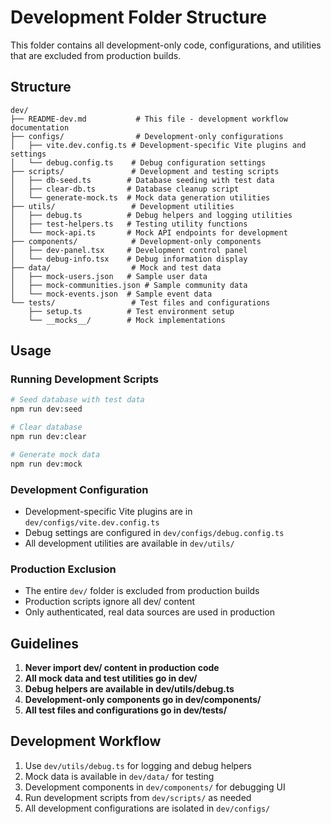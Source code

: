 # Development Folder Structure

This folder contains all development-only code, configurations, and utilities that are excluded from production builds.

## Structure

```
dev/
├── README-dev.md           # This file - development workflow documentation
├── configs/                # Development-only configurations
│   ├── vite.dev.config.ts # Development-specific Vite plugins and settings
│   └── debug.config.ts    # Debug configuration settings
├── scripts/               # Development and testing scripts
│   ├── db-seed.ts        # Database seeding with test data
│   ├── clear-db.ts       # Database cleanup script
│   └── generate-mock.ts  # Mock data generation utilities
├── utils/                 # Development utilities
│   ├── debug.ts          # Debug helpers and logging utilities
│   ├── test-helpers.ts   # Testing utility functions
│   └── mock-api.ts       # Mock API endpoints for development
├── components/            # Development-only components
│   ├── dev-panel.tsx     # Development control panel
│   └── debug-info.tsx    # Debug information display
├── data/                  # Mock and test data
│   ├── mock-users.json   # Sample user data
│   ├── mock-communities.json # Sample community data
│   └── mock-events.json  # Sample event data
└── tests/                 # Test files and configurations
    ├── setup.ts          # Test environment setup
    └── __mocks__/        # Mock implementations
```

## Usage

### Running Development Scripts
```bash
# Seed database with test data
npm run dev:seed

# Clear database
npm run dev:clear

# Generate mock data
npm run dev:mock
```

### Development Configuration
- Development-specific Vite plugins are in `dev/configs/vite.dev.config.ts`
- Debug settings are configured in `dev/configs/debug.config.ts`
- All development utilities are available in `dev/utils/`

### Production Exclusion
- The entire `dev/` folder is excluded from production builds
- Production scripts ignore all dev/ content
- Only authenticated, real data sources are used in production

## Guidelines

1. **Never import dev/ content in production code**
2. **All mock data and test utilities go in dev/**
3. **Debug helpers are available in dev/utils/debug.ts**
4. **Development-only components go in dev/components/**
5. **All test files and configurations go in dev/tests/**

## Development Workflow

1. Use `dev/utils/debug.ts` for logging and debug helpers
2. Mock data is available in `dev/data/` for testing
3. Development components in `dev/components/` for debugging UI
4. Run development scripts from `dev/scripts/` as needed
5. All development configurations are isolated in `dev/configs/`